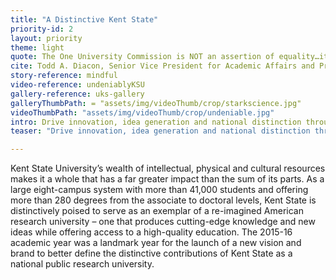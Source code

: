```yaml
---
title: "A Distinctive Kent State"
priority-id: 2
layout: priority
theme: light
quote: The One University Commission is NOT an assertion of equality…it is a recognition that we can be ONE UNIVERSITY, yet each of our campuses can, and do, look very different from one another.
cite: Todd A. Diacon, Senior Vice President for Academic Affairs and Provost
story-reference: mindful
video-reference: undeniablyKSU
gallery-reference: uks-gallery
galleryThumbPath: = "assets/img/videoThumb/crop/starkscience.jpg"
videoThumbPath: "assets/img/videoThumb/crop/undeniable.jpg"
intro: Drive innovation, idea generation and national distinction through top-tier academic and research programs including the recruitment and support of talented faculty and staff
teaser: "Drive innovation, idea generation and national distinction through top-tier academic and research programs including the recruitment and support of talented faculty and staff"

---
```


Kent State University’s wealth of intellectual, physical and cultural resources makes it a whole that has a far greater impact than the sum of its parts. As a large eight-campus system with more than 41,000 students and offering more than 280 degrees from the associate to doctoral levels, Kent State is distinctively poised to serve as an exemplar of a re-imagined American research university – one that produces cutting-edge knowledge and new ideas while offering access to a high-quality education.  The 2015-16 academic year was a landmark year for the launch of a new vision and brand to better define the distinctive contributions of Kent State as a national public research university.  
